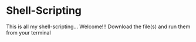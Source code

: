 # Shell-Scripting
This is all my shell-scripting... Welcome!!!
Download the file(s) and run them from your terminal
